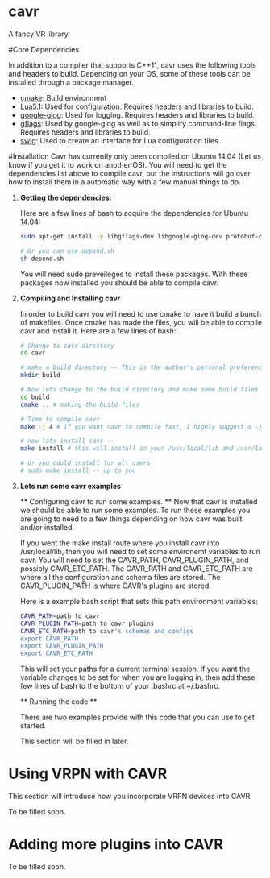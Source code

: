cavr
====

A fancy VR library.

#Core Dependencies

In addition to a compiler that supports C++11, cavr uses the following tools and headers to build. Depending on your OS, some of these tools can be installed through a package manager.

* [cmake](http://www.cmake.org/): Build environment
* [Lua5.1](http://www.lua.org/): Used for configuration. Requires headers and libraries to build.
* [google-glog](https://code.google.com/p/google-glog/): Used for logging. Requires headers and libraries to build.
* [gflags](https://code.google.com/p/gflags/): Used by google-glog as well as to simplify command-line flags. Requires headers and libraries to build.
* [swig](http://www.swig.org/): Used to create an interface for Lua configuration files.


#Installation
Cavr has currently only been compiled on Ubuntu 14.04 (Let us know if you get it to work on another OS). 
You will need to get the dependencies list above to compile cavr, but the instructions will go over how to install them in a automatic way with a few manual things to do.

1.  **Getting the dependencies:**

    Here are a few lines of bash to acquire the dependencies for Ubuntu 14.04:
    ```bash
    sudo apt-get install -y libgflags-dev libgoogle-glog-dev protobuf-compiler libprotobuf-dev swig libzmq-dev liblua5.1-dev     cmake
    
    # Or you can use depend.sh
    sh depend.sh
    ```
    You will need sudo preveileges to install these packages. 
    With these packages now installed you should be able to compile cavr.

2. **Compiling and Installing cavr**

    In order to build cavr you will need to use cmake to have it build a bunch of makefiles. Once cmake has made the files,     you will be able to compile cavr and install it. Here are a few lines of bash:

    ```bash
    # Change to cavr directory
    cd cavr

    # make a build directory -- This is the author's personal preference for cmake.
    mkdir build

    # Now lets change to the build directory and make some build files
    cd build
    cmake .. # making the build files

    # Time to compile cavr
    make -j 4 # If you want cavr to compile fast, I highly suggest a -j # to have make run parallel jobs.

    # now lets install cavr -- 
    make install # this will install in your /usr/local/lib and /usr/local/include

    # or you could install for all users
    # sudo make install -- up to you 

    ```

3.  **Lets run some cavr examples**

    ** Configuring cavr to run some examples. ** 
    Now that cavr is installed we should be able to run some examples.
    To run these examples you are going to need to a few things depending on how cavr was built and/or installed.
    
    If you went the make install route where you install cavr into /usr/local/lib, then you will need to set some environemt     variables to run cavr. You will need to set the CAVR_PATH, CAVR_PLUGIN_PATH, and possibly CAVR_ETC_PATH. The CAVR_PATH      and CAVR_ETC_PATH are where all the configuration and schema files are stored. The CAVR_PLUGIN_PATH is where CAVR's         plugins are stored. 
    
    Here is a example bash script that sets this path environment variables:
    ```bash
    CAVR_PATH=path to cavr
    CAVR_PLUGIN_PATH=path to cavr plugins
    CAVR_ETC_PATH=path to cavr's schemas and configs
    export CAVR_PATH
    export CAVR_PLUGIN_PATH
    export CAVR_ETC_PATH
    ```
    
    This will set your paths for a current terminal session. If you want the variable changes to be set for when you are        logging in, then add these few lines of bash to the bottom of your .bashrc at ~/.bashrc.
    
    ** Running the code **
    
    There are two examples provide with this code that you can use to get started.
    
    This section will be filled in later.
    
# Using VRPN with CAVR

This section will introduce how you incorporate VRPN devices into CAVR.

To be filled soon.

# Adding more plugins into CAVR

To be filled soon. 
    
    
